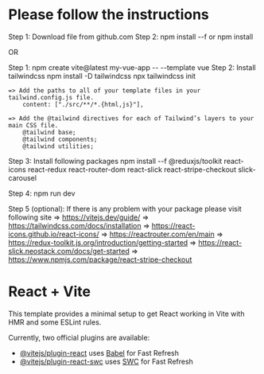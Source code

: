 # Please follow the instructions

Step 1: Download file from github.com
Step 2: npm install --f or npm install

OR

Step 1: npm create vite@latest my-vue-app -- --template vue
Step 2: Install tailwindcss
npm install -D tailwindcss
npx tailwindcss init

    => Add the paths to all of your template files in your tailwind.config.js file.
        content: ["./src/**/*.{html,js}"],

    => Add the @tailwind directives for each of Tailwind’s layers to your main CSS file.
        @tailwind base;
        @tailwind components;
        @tailwind utilities;

Step 3: Install following packages
npm install --f @reduxjs/toolkit react-icons react-redux react-router-dom react-slick react-stripe-checkout slick-carousel

Step 4: npm run dev

Step 5 (optional): If there is any problem with your package please visit following site
=> https://vitejs.dev/guide/
=> https://tailwindcss.com/docs/installation
=> https://react-icons.github.io/react-icons/
=> https://reactrouter.com/en/main
=> https://redux-toolkit.js.org/introduction/getting-started
=> https://react-slick.neostack.com/docs/get-started
=> https://www.npmjs.com/package/react-stripe-checkout

# React + Vite

This template provides a minimal setup to get React working in Vite with HMR and some ESLint rules.

Currently, two official plugins are available:

- [@vitejs/plugin-react](https://github.com/vitejs/vite-plugin-react/blob/main/packages/plugin-react/README.md) uses [Babel](https://babeljs.io/) for Fast Refresh
- [@vitejs/plugin-react-swc](https://github.com/vitejs/vite-plugin-react-swc) uses [SWC](https://swc.rs/) for Fast Refresh
